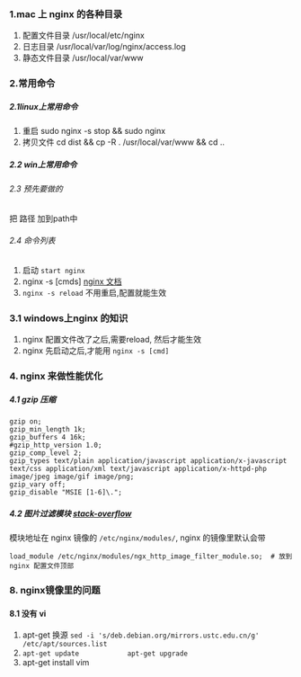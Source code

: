 ### 1.mac 上 nginx 的各种目录
1. 配置文件目录   /usr/local/etc/nginx  
2. 日志目录      /usr/local/var/log/nginx/access.log  
3. 静态文件目录   /usr/local/var/www

### 2.常用命令
##### 2.1linux上常用命令
1. 重启       sudo nginx -s stop && sudo nginx  
2. 拷贝文件    cd dist &&  cp -R . /usr/local/var/www && cd ..

##### 2.2 win上常用命令
###### 2.3 预先要做的
把 路径 加到path中  
###### 2.4 命令列表
1. 启动  `start nginx`
2. nginx -s [cmds]   [nginx 文档](http://nginx.org/en/docs/beginners_guide.html)    
3. `nginx -s reload` 不用重启,配置就能生效

### 3.1 windows上nginx 的知识
1. nginx 配置文件改了之后,需要reload, 然后才能生效
2. nginx 先启动之后,才能用 `nginx -s [cmd]`

### 4. nginx 来做性能优化
##### 4.1 gzip 压缩
```nginx
gzip on;
gzip_min_length 1k;
gzip_buffers 4 16k;
#gzip_http_version 1.0;
gzip_comp_level 2;
gzip_types text/plain application/javascript application/x-javascript text/css application/xml text/javascript application/x-httpd-php image/jpeg image/gif image/png;
gzip_vary off;
gzip_disable "MSIE [1-6]\.";
```
##### 4.2 图片过滤模块  [stack-overflow](https://stackoverflow.com/questions/40574866/docker-nginx-ngx-http-image-filter-module)
模块地址在 nginx 镜像的 `/etc/nginx/modules/`, nginx 的镜像里默认会带
```nginx
load_module /etc/nginx/modules/ngx_http_image_filter_module.so;  # 放到 nginx 配置文件顶部

```


### 8. nginx镜像里的问题
#### 8.1 没有 vi
1. apt-get 换源  `sed -i 's/deb.debian.org/mirrors.ustc.edu.cn/g' /etc/apt/sources.list`  
2. `apt-get update            apt-get upgrade`  
3. apt-get install vim
